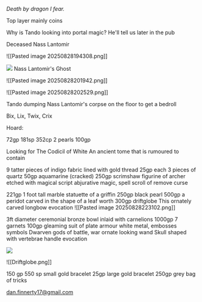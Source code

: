 *Death by dragon I fear.*

Top layer mainly coins

Why is Tando looking into portal magic? 
He'll tell us later in the pub

Deceased Nass Lantomir


![[Pasted image 20250828194308.png]]

![](https://5e.warlow.engineer/img/bestiary/IDRotF/Nass%20Lantomirs%20Ghost.webp)
Nass Lantomir's Ghost

![[Pasted image 20250828201942.png]]


![[Pasted image 20250828202529.png]]

Tando dumping Nass Lantomir's corpse on the floor to get a bedroll

Bix, Lix, Twix, Crix

Hoard:

72gp
181sp
352cp
2 pearls 100gp

Looking for The Codicil of White
An ancient tome that is rumoured to contain 

9 tatter pieces of indigo fabric lined with gold thread 25gp each
3 pieces of quartz 50gp
aquamarine (cracked) 250gp
scrimshaw figurine of archer etched with magical script
	abjurative magic, spell scroll of remove curse

221gp
1 foot tall marble statuette of a griffin 250gp
black pearl 500gp
a peridot carved in the shape of a leaf worth 300gp
driftglobe
This ornately carved longbow
	evocation
![[Pasted image 20250828223102.png]]



3ft diameter ceremonial bronze bowl inlaid with carnelions 1000gp
7 garnets 100gp
gleaming suit of plate armour white metal, embosses symbols
	Dwarven gods of battle, war
ornate looking wand
	Skull shaped with vertebrae handle
	evocation


![](https://5e.tools/img/adventure/IDRotF/091-02-002.dragon.webp)

![[Driftglobe.png]]


150 gp
550 sp
small gold bracelet 25gp 
large gold bracelet 250gp
grey bag of tricks

dan.finnerty17@gmail.com


